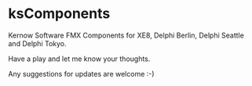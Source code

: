 # ksComponents

Kernow Software FMX Components for XE8, Delphi Berlin, Delphi Seattle and Delphi Tokyo.

Have a play and let me know your thoughts.

Any suggestions for updates are welcome :-) 